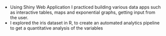 * Using Shiny Web Application I practiced building various data apps such as interactive tables, maps and exponential graphs, getting input from the user.
* I explored the iris dataset in R, to create an automated analytics pipeline to get a quantitative analysis of the variables

